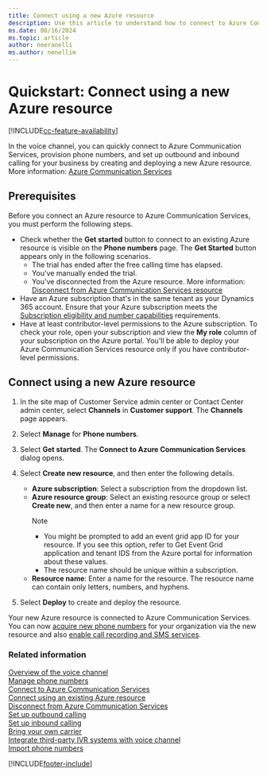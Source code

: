 ```yaml
---
title: Connect using a new Azure resource 
description: Use this article to understand how to connect to Azure Communication Services using a new Azure resource in Customer Service admin center.
ms.date: 08/16/2024
ms.topic: article
author: neeranelli
ms.author: nenellim
---
```

# Quickstart: Connect using a new Azure resource


[!INCLUDE[cc-feature-availability](../../includes/cc-feature-availability.md)]

In the voice channel, you can quickly connect to Azure Communication Services, provision phone numbers, and set up outbound and inbound calling for your business by creating and deploying a new Azure resource. More information: [Azure Communication Services](/azure/communication-services/overview)

## Prerequisites

Before you connect an Azure resource to Azure Communication Services, you must perform the following steps.

- Check whether the **Get started** button to connect to an existing Azure resource is visible on the **Phone numbers** page. The **Get Started** button appears only in the following scenarios.
    - The trial has ended after the free calling time has elapsed.
    - You've manually ended the trial.
    - You've disconnected from the Azure resource. More information: [Disconnect from Azure Communication Services resource](voice-channel-disconnect-from-acs.md)
- Have an Azure subscription that's in the same tenant as your Dynamics 365 account. Ensure that your Azure subscription meets the [Subscription eligibility and number capabilities](/azure/communication-services/concepts/numbers/sub-eligibility-number-capability) requirements.
- Have at least contributor-level permissions to the Azure subscription. To check your role, open your subscription and view the **My role** column of your subscription on the Azure portal. You'll be able to deploy your Azure Communication Services resource only if you have contributor-level permissions.
 
## Connect using a new Azure resource

1. In the site map of Customer Service admin center or Contact Center admin center, select **Channels** in **Customer support**. The **Channels** page appears.

1. Select **Manage** for **Phone numbers**.

1. Select **Get started**. The **Connect to Azure Communication Services** dialog opens.

1. Select **Create new resource**, and then enter the following details.
   - **Azure subscription**: Select a subscription from the dropdown list.
   - **Azure resource group**: Select an existing resource group or select **Create new**, and then enter a name for a new resource group.
      > [!NOTE]
      > - You might be prompted to add an event grid app ID for your resource. If you see this option, refer to Get Event Grid application and tenant IDS from the Azure portal for information about these values.
      > - The resource name should be unique within a subscription.
   - **Resource name**: Enter a name for the resource. The resource name can contain only letters, numbers, and hyphens.
1. Select **Deploy** to create and deploy the resource.

Your new Azure resource is connected to Azure Communication Services. You can now [acquire new phone numbers](voice-channel-manage-phone-numbers.md) for your organization via the new resource and also [enable call recording and SMS services](voice-channel-connect-existing-resource.md#enable-incoming-calls-call-recording-and-sms-services).

### Related information

[Overview of the voice channel](voice-channel.md)  
[Manage phone numbers](voice-channel-manage-phone-numbers.md)  
[Connect to Azure Communication Services](voice-channel-acs-resource.md)  
[Connect using an existing Azure resource](voice-channel-connect-existing-resource.md)  
[Disconnect from Azure Communication Services](voice-channel-disconnect-from-acs.md)  
[Set up outbound calling](voice-channel-outbound-calling.md)  
[Set up inbound calling](../voice-channel-route-queues.md)  
[Bring your own carrier](voice-channel-bring-your-own-number.md)  
[Integrate third-party IVR systems with voice channel](voice-channel-contextual-transfer-external-ivr.md)   
[Import phone numbers](voice-channel-sync-from-acs.md)  

[!INCLUDE[footer-include](../../includes/footer-banner.md)]
